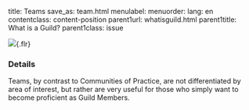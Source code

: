 title: Teams
save_as: team.html
menulabel:
menuorder:
lang: en
contentclass: content-position
parent1url: whatisguild.html
parent1title: What is a Guild?
parent1class: issue

![]({static}/images/team.png){.flr}

### Details

Teams, by contrast to Communities of Practice, are not differentiated by area of interest, but rather are very useful for those who simply want to become proficient as Guild Members.

